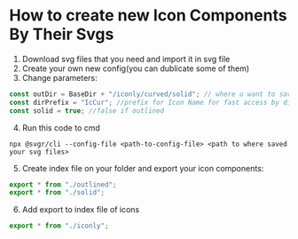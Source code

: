 # How to create new Icon Components By Their Svgs

1. Download svg files that you need and import it in svg file
2. Create your own new config(you can dublicate some of them)
3. Change parameters:

```javascript
const outDir = BaseDir + "/iconly/curved/solid"; // where u want to save transformed icon components
const dirPrefix = "IcCur"; //prefix for Icon Name for fast access by directory
const solid = true; //false if outlined
```

4. Run this code to cmd

```console
npx @svgr/cli --config-file <path-to-config-file> <path to where saved your svg files>
```

5. Create index file on your folder and export your icon components:

```javascript
export * from "./outlined";
export * from "./solid";
```

6. Add export to index file of icons

```javascript
export * from "./iconly";
```
